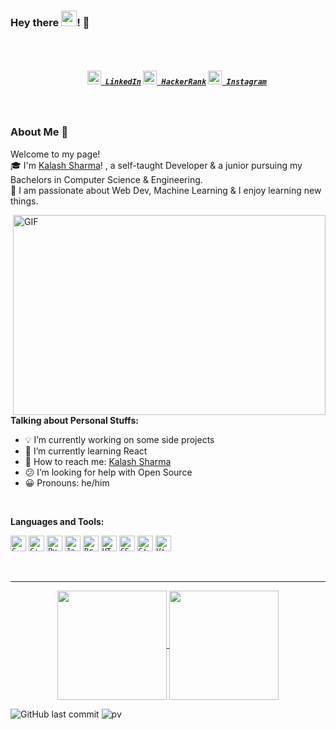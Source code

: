 ### Hey there <img src="https://media.giphy.com/media/hvRJCLFzcasrR4ia7z/giphy.gif" width="25px">! :ghost:
<br />

<h5 align="center">
  <code>
    <a href="https://www.linkedin.com/in/kalash-sharma-a4a6a6194/" title="LinkedIn Profile"><img width="22" src="https://github.com/zumrudu-anka/zumrudu-anka/blob/master/images/linkedin.svg"> LinkedIn</a></code>
  <code><a href="https://www.hackerrank.com/kalash_strt" title="HackerRank Profile"><img width="22" src="https://github.com/zumrudu-anka/zumrudu-anka/blob/master/images/hackerrank.png"> HackerRank</a></code>
  <code><a href="https://www.instagram.com/k99.sharma/" title="Instagram Profile"><img width="22" src="https://github.com/zumrudu-anka/zumrudu-anka/blob/master/images/instagram.svg"> Instagram</a></code>
</h5>
<br>

### About Me 🚀
Welcome to my page!<br />
:mortar_board:  I'm [Kalash Sharma](https://www.linkedin.com/in/kalash-sharma-a4a6a6194/)! , a self-taught Developer & a junior pursuing my Bachelors in Computer Science & Engineering. <br />
:beginner: I am passionate about Web Dev, Machine Learning & I enjoy learning new things. <br />


<img align="right" alt="GIF" src="https://media1.giphy.com/media/aTf4PONtSYB1e/giphy.gif?cid=ecf05e47fp7gyu3j5g530a545x4f2kxtpy9epj88fv6yt4td&rid=giphy.gif" width="500" height="320" />
<br />

**Talking about Personal Stuffs:**

- :bulb: I’m currently working on some side projects
- 🌱 I’m currently learning React
- :satellite: How to reach me: [Kalash Sharma](https://www.linkedin.com/in/kalash-sharma-a4a6a6194/)
- :confused: I’m looking for help with Open Source
- :grinning: Pronouns: he/him

<br />


**Languages and Tools:** 
<p align="left">
  <code><img title="C" height="25" src="https://github.com/zumrudu-anka/zumrudu-anka/blob/master/images/c.svg"></code>
  <code><img title="C++" height="25" src="https://github.com/zumrudu-anka/zumrudu-anka/blob/master/images/cpp.svg"></code>
  <code><img title="Python" height="25" src="https://github.com/zumrudu-anka/zumrudu-anka/blob/master/images/python-original.svg"></code>
  <code><img title="Javascript" height="25" src="https://github.com/zumrudu-anka/zumrudu-anka/blob/master/images/javascript.svg"></code>
  <code><img title="Problem Solving" height="25" src="https://github.com/zumrudu-anka/zumrudu-anka/blob/master/images/problemSolving.png"></code>
  <code><img title="HTML5" height="25" src="https://github.com/zumrudu-anka/zumrudu-anka/blob/master/images/html5.svg"></code>
  <code><img title="CSS" height="25" src="https://github.com/zumrudu-anka/zumrudu-anka/blob/master/images/css.svg"></code>
  <code><img title="Git" height="25" src="https://github.com/zumrudu-anka/zumrudu-anka/blob/master/images/git-original.svg"></code>
  <code><img title="Visual Studio Code" height="25" src="https://github.com/zumrudu-anka/zumrudu-anka/blob/master/images/vscode.png"></code>
</p>
<br />
 
<hr>

<p align=center>
  <a href="https://github.com/k99sharma/github-readme-stats" title="Go to Source">
    <img height=175 align="center" src="https://github-readme-stats.vercel.app/api?username=k99sharma&show_icons=true&theme=gotham">
  </a>
  <a href="https://github.com/k99sharma/github-readme-stats">
  <img height=175 align="center" src="https://github-readme-stats.vercel.app/api/top-langs/?username=k99sharma&hide=c%23,powershell,java&title_color=2aa889&text_color=99d1ce&icon_color=2bbc8a&bg_color=0c1014&langs_count=8&layout=compact" />
  </a>
</p>

![GitHub last commit](https://img.shields.io/github/last-commit/k99sharma/k99sharma)
![pv](https://pageview.vercel.app/?github_user=k99sharma)
